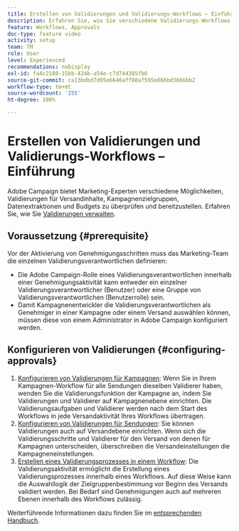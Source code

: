 ```yaml
---
title: Erstellen von Validierungen und Validierungs-Workflows – Einführung
description: Erfahren Sie, wie Sie verschiedene Validierungs-Workflows konfigurieren.
feature: Workflows, Approvals
doc-type: feature video
activity: setup
team: TM
role: User
level: Experienced
recommendations: noDisplay
exl-id: fa4c2180-15bb-424b-a54e-c7d744385fb6
source-git-commit: ca13bdbd7d95e6646aff88af595e866bd3666bb2
workflow-type: tm+mt
source-wordcount: '255'
ht-degree: 100%

---
```


# Erstellen von Validierungen und Validierungs-Workflows – Einführung

Adobe Campaign bietet Marketing-Experten verschiedene Möglichkeiten, Validierungen für Versandinhalte, Kampagnenzielgruppen, Datenextraktionen und Budgets zu überprüfen und bereitzustellen. Erfahren Sie, wie Sie [Validierungen verwalten](/help/process-management/create-approvals-and-validation-workflows/manage-approvals.md).

## Voraussetzung {#prerequisite}

Vor der Aktivierung von Genehmigungsschritten muss das Marketing-Team die einzelnen Validierungsverantwortlichen definieren:

* Die Adobe Campaign-Rolle eines Validierungsverantwortlichen innerhalb einer Genehmigungsaktivität kann entweder ein einzelner Validierungsverantwortlicher (Benutzer) oder eine Gruppe von Validierungsverantwortlichen (Benutzerrolle) sein.
* Damit Kampagnenentwickler die Validierungsverantwortlichen als Genehmiger in einer Kampagne oder einem Versand auswählen können, müssen diese von einem Administrator in Adobe Campaign konfiguriert werden.

## Konfigurieren von Validierungen {#configuring-approvals}

1. [Konfigurieren von Validierungen für Kampagnen](/help/process-management/create-approvals-and-validation-workflows/configure-approvals-for-campaigns.md):
Wenn Sie in Ihrem Kampagnen-Workflow für alle Sendungen dieselben Validierer haben, wenden Sie die Validierungsfunktion der Kampagne an, indem Sie Validierungen und Validierer auf Kampagnenebene einrichten. Die Validierungsaufgaben und Validierer werden nach dem Start des Workflows in jede Versandaktivität Ihres Workflows übertragen.
2. [Konfigurieren von Validierungen für Sendungen](/help/process-management/create-approvals-and-validation-workflows/configure-approvals-for-deliveries.md): 
Sie können Validierungen auch auf Versandebene einrichten. Wenn sich die Validierungsschritte und Validierer für den Versand von denen für Kampagnen unterscheiden, überschreiben die Versandeinstellungen die Kampagneneinstellungen.
3. [Erstellen eines Validierungsprozesses in einem Workflow](/help/process-management/create-approvals-and-validation-workflows/create-approval-process-in-a-workflow.md): 
Die Validierungsaktivität ermöglicht die Erstellung eines Validierungsprozesses innerhalb eines Workflows. Auf diese Weise kann die Auswahllogik der Zielgruppenbestimmung vor Beginn des Versands validiert werden. Bei Bedarf sind Genehmigungen auch auf mehreren Ebenen innerhalb des Workflows zulässig.

Weiterführende Informationen dazu finden Sie im [entsprechenden Handbuch](https://experienceleague.adobe.com/docs/campaign-classic/using/automating-with-workflows/flow-control-activities/approval.html?lang=de).
